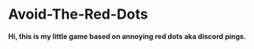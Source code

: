 # Avoid-The-Red-Dots

#### Hi, this is my little game based on annoying red dots aka discord pings.
